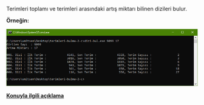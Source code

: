 Terimleri toplamı ve terimleri arasındaki artış miktarı bilinen dizileri bulur.

**Örneğin:**

![ornek](../Dizi-Bul/Ornekler/dizi-bul2-orn08.png)

**[Konuyla ilgili açıklama](https://umitsen.wordpress.com/?p=2481)**
